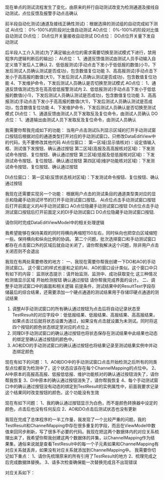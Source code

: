 现在单点的测试流程发生了变化，由原来的并行自动测试改变为检测通道及接线自动测试，点位反馈及报警手动点击确认

前半段自动化测试(通道及接线正确性测试)：根据选择的测试组的自动完成如下测试
AI点位：
    0%-100%的阶段对比值自动测试
AO点位：
     0%-100%的阶段对比值自动测试
DI点位：
     DI点位开关量接收自动测试
DO点位：
     DO点位开关量下发自动测试

后半段人工介入测试(为了满足输出点位的需求需要切换至测试模式下进行，禁用程序内逻辑判断后的输出)：
AI点位：
1、通道反馈值测试由测试人员手动输入自定义值下发后人工确认
2、低低报测试(手动点击下发小于低低报的数值(小1)，下发后测试人员确认测试是否成功)，包含数值复位功能
3、高高报测试(手动点击下发小于高高报的数值(大1)，下发后测试人员确认测试是否成功)，包含数值复位功能
4、下发维护命令，下发后测试人员确认是否切换至测试模式
AO点位：
1、通道反馈值测试包含在高高低低报警测试内
2、低低报测试(手动点击下发小于低低报的数值(小1)，下发后测试人员确认测试是否成功)，包含数值复位功能
3、高高报测试(手动点击下发小于高高报的数值(大1)，下发后测试人员确认测试是否成功)，包含数值复位功能
4、下发维护命令，下发后测试人员确认是否切换至测试模式
DI点位：
1、通道反馈由测试人员下发取反及复位命令，由测试人员确认
DO点位：
1、通道输出由测试人员下发取反及复位命令，由测试人员确认








我需要你帮我完成如下的功能：
当用户点击测试队列显示区域的打开手动测试窗口按钮后根据对应的通道类型打开对应的手动测试窗口，只修改DataEditView中的代码，先不要修改其他代码
AI点位窗口：
第一区域(显示值核对)：设定值输入框、测试值下发按钮、确认通过按钮
第二区域(高报及高高报核对区域)：下发测试命令按钮、复位按钮、确认通过按钮
第三区域(低报及低低报核对区域)：下发测试命令按钮、复位按钮、确认通过按钮
第四区域(维护功能核对区域)：下发测试命令按钮、复位按钮、确认通过按钮


DI点位窗口：
第一区域(反馈状态核对区域)：下发测试命令按钮、复位按钮、确认通过按钮




我现在还需要实现另一个功能：
根据用户点击的测试条目的通道类型类对应的显示和隐藏手动测试环节的打开手动测试窗口按钮。
AI点位点击手动测试窗口按钮后打开前面定义的AI手动测试窗口
AO点位隐藏手动测试窗口按钮
DI点位点击手动测试窗口按钮后打开前面定义的DI手动测试窗口
DO点位隐藏手动测试窗口按钮.

请你同时完成DataEditViewModel中的相关处理逻辑



我希望能够在保持美观的同时将横向再缩短150左右，同时纵向也把空白区域缩短一些。保持横向和纵向比例的协调。
第二个问题，批次选择窗口和手动测试窗口都存在点击窗口外的区域后就自动关闭了，请你帮我解决这个问题，除非用户点击关闭否则不会退出


我现在有两处需要修改的地方：
一、我现在需要你帮我创建一下DO和AO的手动测试窗口。
这个窗口的样式也是和之前的AI、AO的窗口设计类似。这个窗口中只有如下的内容：
监测状态提示：请开始监测、监测中、成功获取变化   这三种情况
检测值显示区域
开始检测按钮
确认通过按钮
请你帮我完成界面的设计。
二、调整手动测试窗口中的画面和相关逻辑
前提条件，测试结果中的ResultText字段存储最后的综合结果，还需要添加一个硬点通道的测试结果用于存储印硬点通道的测试结果
1. 调整AI手动测试窗口的所有确认通过按钮为点击后将自动记录状态至TestResult的对应字段中：低低报结果、低报结果、高报结果、高高报结果，如果点击过后就将状态设置为通过，如果没有点击就设置为未测试。同时将这四个按钮的颜色状态绑定至对应的点位上
2. 同理DI手动测试窗口的确认通过按钮也将状态保存在测试结果中此结果也动态的绑定至确认通过按钮的颜色中。
3. AO和DO的手动测试窗口的确认通过按钮也将结果记录至测试结果实例中并动态绑定颜色

现在有如下的问题：
1、AO和DO中的手动测试窗口点击开始检测之后所有的同类型点位都变为检测中了，这个状态应该存在每个ChannelMapping的点位中。
2、AI中原本的高报高高报、低报低低报、维护功能核对的确认通过按钮消失了，请你帮我恢复
3、DI中原本的确认通过按钮消失了，请你帮我恢复
4、每个手动测试窗口中的确认通过按钮没有动态的绑定到TestResult的实例属性中，前面我要求记录这个结果同时改变按钮的颜色，这个功能没有生效


现在有如下问题：
1、我的确认通过按钮显示为白色，而不是颜色转换器中设定的颜色，点击后也没有任何反应
2、AO和DO点击后测试状态也没有更新




我现在完成了总体程序的一半工作量，我发现了一个比较严重的问题，我的TestResult和ChannelMapping中存在很多重复的字段，而且在ViewModel中数值来回同步刷新，写了很多不必要的代码。我现在把这两个数据体内的对应关系梳理出来了，我希望你帮我创建这两个数据体的并集，以ChannelMapping作为结果集，通俗来说就是查看TestResult中的每一个子元素如果和ChannelMapping有对应关系就丢弃，如果没有对应关系就添加到ChannelMapping中。
我需要你切记如下重点：
1、请你先梳理原来的所有引用了TestResult的地方
2、梳理完成之后完成数据体替换。
3、请多次检查确保能一次替换完成且不出现错误

对应关系如下：




